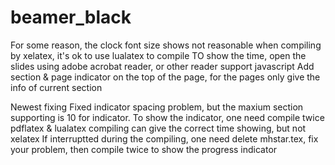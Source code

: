 # beamer_black

For some reason, the clock font size shows not reasonable when compiling by xelatex, it's ok to use lualatex to compile
TO show the time, open the slides using adobe acrobat reader, or other reader support javascript
Add section & page indicator on the top of the page, for the pages only give the info of current section 


Newest fixing
Fixed indicator spacing problem, but the maxium section supporting is 10 for indicator.
To show the indicator, one need compile twice
pdflatex & lualatex compiling can give the correct time showing, but not xelatex
If interruptted during the compiling, one need delete mhstar.tex, fix your problem, then compile twice to show the progress indicator
